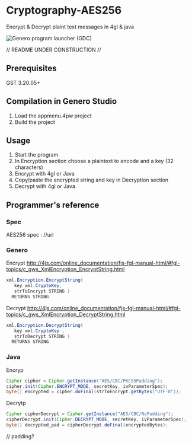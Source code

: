 # Cryptography-AES256

Encrypt &amp; Decrypt plaint text messages in 4gl &amp; java

![Genero program launcher (GDC)](https://github.com/FourjsGenero/ex_cryptography_AES256/blob/master/image/presentation.png)

// README UNDER CONSTRUCTION //

## Prerequisites
GST 3.20.05+

## Compilation in Genero Studio

1. Load the appmenu.4pw project
2. Build the project

## Usage

1. Start the program
2. In Encryption section choose a plaintext to encode and a key (32 characters)
3. Encrypt with 4gl or Java
4. Copy/paste the encrypted string and key in Decryption section
5. Decrypt with 4gl or Java

## Programmer's reference

### Spec

AES256 spec : //url

### Genero

Encrypt
http://4js.com/online_documentation/fjs-fgl-manual-html/#fgl-topics/c_gws_XmlEncryption_EncryptString.html

```C#
xml.Encryption.EncryptString(
   key xml.CryptoKey,
   strToEncrypt STRING )
  RETURNS STRING
```

Decrypt
http://4js.com/online_documentation/fjs-fgl-manual-html/#fgl-topics/c_gws_XmlEncryption_DecryptString.html

```C#
xml.Encryption.DecryptString(
   key xml.CryptoKey ,
   strToDecrypt STRING )
  RETURNS STRING
```

### Java

Encryp
```java
Cipher cipher = Cipher.getInstance("AES/CBC/PKCS5Padding");    
cipher.init(Cipher.ENCRYPT_MODE, secretKey, ivParameterSpec);
byte[] encrypted = cipher.doFinal(strToEncrypt.getBytes("UTF-8"));
```

Decrytp
```java
Cipher cipherDecrypt = Cipher.getInstance("AES/CBC/NoPadding");
cipherDecrypt.init(Cipher.DECRYPT_MODE, secretKey, ivParameterSpec);
byte[] decrypted_pad = cipherDecrypt.doFinal(encryptedBytes); 
```

// padding?
